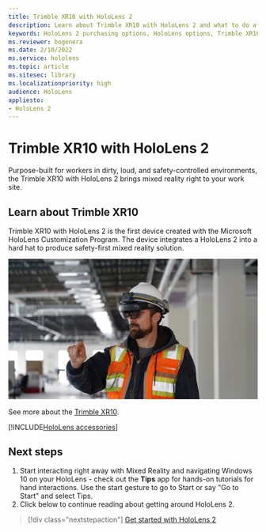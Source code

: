 ```yaml
---
title: Trimble XR10 with HoloLens 2
description: Learn about Trimble XR10 with HoloLens 2 and what to do after getting one of your own.
keywords: HoloLens 2 purchasing options, HoloLens options, Trimble XR10
ms.reviewer: bogenera
ms.date: 2/10/2022
ms.service: hololens
ms.topic: article
ms.sitesec: library
ms.localizationpriority: high
audience: HoloLens
appliesto:
- HoloLens 2
---
```


# Trimble XR10 with HoloLens 2

Purpose-built for workers in dirty, loud, and safety-controlled environments, the Trimble XR10 with HoloLens 2 brings mixed reality right to your work site.

## Learn about Trimble XR10

Trimble XR10 with HoloLens 2 is the first device created with the Microsoft HoloLens Customization Program. The device integrates a HoloLens 2 into a hard hat to produce safety-first mixed reality solution.

![Trimble SKU.](./images/trimble-ed.png)

See more about the [Trimble XR10](https://fieldtech.trimble.com/en/product/trimble-xr10-with-hololens-2).

[!INCLUDE[HoloLens accessories](../hololens/includes/hololens2-accessories.md)]

## Next steps

1. Start interacting right away with Mixed Reality and navigating Windows 10 on your HoloLens - check out the **Tips** app for hands-on tutorials for hand interactions. Use the start gesture to go to Start or say "Go to Start" and select Tips.
1. Click below to continue reading about getting around HoloLens 2.

> [!div class="nextstepaction"]
> [Get started with HoloLens 2](hololens2-basic-usage.md)